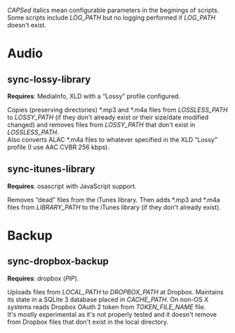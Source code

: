 *CAPSed* italics mean configurable parameters in the beginings of scripts. Some scripts include *LOG_PATH* but no logging performed if *LOG_PATH* doesn't exist.

# Audio

## sync-lossy-library

**Requires**: MediaInfo, XLD with a “Lossy” profile configured.

Copies (preserving directories) \*.mp3 and \*.m4a files from *LOSSLESS_PATH* to *LOSSY_PATH* (if they don't already exist or their size/date modified changed) and removes files from *LOSSY_PATH* that don't exist in *LOSSLESS_PATH*.  
Also converts ALAC *.m4a files to whatever specified in the XLD “Lossy” profile (I use AAC CVBR 256 kbps).

## sync-itunes-library

**Requires**: osascript with JavaScript support.

Removes “dead” files from the iTunes library. Then adds \*.mp3 and \*.m4a files from *LIBRARY_PATH* to the iTunes library (if they don't already exist).

# Backup

## sync-dropbox-backup

**Requires**: dropbox (*PIP*).

Uploads files from *LOCAL_PATH* to *DROPBOX_PATH* at Dropbox. Maintains its state in a SQLite 3 database placed in *CACHE_PATH*. On non-OS X systems reads Dropbox OAuth 2 token from *TOKEN\_FILE\_NAME* file.  
It's mostly experimental as it's not properly tested and it doesn't remove from Dropbox files that don't exist in the local directory.
